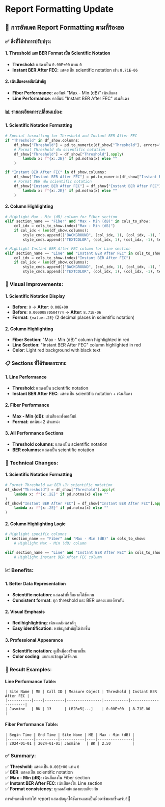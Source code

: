 # Report Formatting Update

## 🎯 **การอัพเดต Report Formatting ตามที่ร้องขอ**

### ✅ **สิ่งที่ได้ทำการปรับปรุง:**

#### **1. Threshold และ BER Format เป็น Scientific Notation**
- **Threshold**: แสดงเป็น `0.00E+00` แทน `0`
- **Instant BER After FEC**: แสดงเป็น scientific notation เช่น `8.71E-06`

#### **2. เน้นสีแดงคอลัมน์สำคัญ**
- **Fiber Performance**: คอลัมน์ "Max - Min (dB)" เน้นสีแดง
- **Line Performance**: คอลัมน์ "Instant BER After FEC" เน้นสีแดง

### 📊 **รายละเอียดการเปลี่ยนแปลง:**

#### **1. Scientific Notation Formatting**
```python
# Special formatting for Threshold and Instant BER After FEC
if "Threshold" in df_show.columns:
    df_show["Threshold"] = pd.to_numeric(df_show["Threshold"], errors="coerce")
    # Format Threshold เป็น scientific notation
    df_show["Threshold"] = df_show["Threshold"].apply(
        lambda x: f"{x:.2E}" if pd.notna(x) else ""
    )

if "Instant BER After FEC" in df_show.columns:
    df_show["Instant BER After FEC"] = pd.to_numeric(df_show["Instant BER After FEC"], errors="coerce")
    # Format BER เป็น scientific notation
    df_show["Instant BER After FEC"] = df_show["Instant BER After FEC"].apply(
        lambda x: f"{x:.2E}" if pd.notna(x) else ""
    )
```

#### **2. Column Highlighting**
```python
# Highlight Max - Min (dB) column for Fiber section
elif section_name == "Fiber" and "Max - Min (dB)" in cols_to_show:
    col_idx = cols_to_show.index("Max - Min (dB)")
    if col_idx < len(df_show.columns):
        style_cmds.append(("BACKGROUND", (col_idx, 1), (col_idx, -1), light_red))
        style_cmds.append(("TEXTCOLOR", (col_idx, 1), (col_idx, -1), text_black))

# Highlight Instant BER After FEC column for Line section
elif section_name == "Line" and "Instant BER After FEC" in cols_to_show:
    col_idx = cols_to_show.index("Instant BER After FEC")
    if col_idx < len(df_show.columns):
        style_cmds.append(("BACKGROUND", (col_idx, 1), (col_idx, -1), light_red))
        style_cmds.append(("TEXTCOLOR", (col_idx, 1), (col_idx, -1), text_black))
```

### 🎨 **Visual Improvements:**

#### **1. Scientific Notation Display**
- **Before**: `0` → **After**: `0.00E+00`
- **Before**: `0.00000870504774` → **After**: `8.71E-06`
- **Format**: `{value:.2E}` (2 decimal places in scientific notation)

#### **2. Column Highlighting**
- **Fiber Section**: "Max - Min (dB)" column highlighted in red
- **Line Section**: "Instant BER After FEC" column highlighted in red
- **Color**: Light red background with black text

### 📋 **Sections ที่ได้รับผลกระทบ:**

#### **1. Line Performance**
- **Threshold**: แสดงเป็น scientific notation
- **Instant BER After FEC**: แสดงเป็น scientific notation + เน้นสีแดง

#### **2. Fiber Performance**
- **Max - Min (dB)**: เน้นสีแดงทั้งคอลัมน์
- **Format**: ทศนิยม 2 ตำแหน่ง

#### **3. All Performance Sections**
- **Threshold columns**: แสดงเป็น scientific notation
- **BER columns**: แสดงเป็น scientific notation

### 🔧 **Technical Changes:**

#### **1. Scientific Notation Formatting**
```python
# Format Threshold และ BER เป็น scientific notation
df_show["Threshold"] = df_show["Threshold"].apply(
    lambda x: f"{x:.2E}" if pd.notna(x) else ""
)
df_show["Instant BER After FEC"] = df_show["Instant BER After FEC"].apply(
    lambda x: f"{x:.2E}" if pd.notna(x) else ""
)
```

#### **2. Column Highlighting Logic**
```python
# Highlight specific columns
if section_name == "Fiber" and "Max - Min (dB)" in cols_to_show:
    # Highlight Max - Min (dB) column
    
elif section_name == "Line" and "Instant BER After FEC" in cols_to_show:
    # Highlight Instant BER After FEC column
```

### 📈 **Benefits:**

#### **1. Better Data Representation**
- **Scientific notation**: แสดงค่าที่เล็กมากได้ชัดเจน
- **Consistent format**: ทุก threshold และ BER แสดงแบบเดียวกัน

#### **2. Visual Emphasis**
- **Red highlighting**: เน้นคอลัมน์สำคัญ
- **Easy identification**: หาข้อมูลสำคัญได้ง่ายขึ้น

#### **3. Professional Appearance**
- **Scientific notation**: ดูเป็นมืออาชีพมากขึ้น
- **Color coding**: แยกแยะข้อมูลได้ชัดเจน

### 🎯 **Result Examples:**

#### **Line Performance Table:**
```
| Site Name | ME | Call ID | Measure Object | Threshold | Instant BER After FEC |
|-----------|----|---------|----------------|-----------|----------------------|
| Jasmine   | BK | 13      | LB2Rx5[...]    | 0.00E+00  | 8.71E-06            |
```

#### **Fiber Performance Table:**
```
| Begin Time | End Time | Site Name | ME | Max - Min (dB) |
|------------|----------|-----------|----|----------------|
| 2024-01-01 | 2024-01-01| Jasmine   | BK | 2.50          |
```

### ✅ **Summary:**

✅ **Threshold**: แสดงเป็น `0.00E+00` แทน `0`  
✅ **BER**: แสดงเป็น scientific notation  
✅ **Max - Min (dB)**: เน้นสีแดงใน Fiber section  
✅ **Instant BER After FEC**: เน้นสีแดงใน Line section  
✅ **Format consistency**: ทุกคอลัมน์แสดงแบบเดียวกัน  

การอัพเดตนี้จะทำให้ report แสดงข้อมูลได้ชัดเจนและเป็นมืออาชีพมากขึ้นครับ! 🎉
